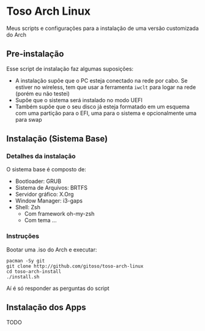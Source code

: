 # Toso Arch Linux
Meus scripts e configurações para a instalação de uma versão customizada do Arch

## Pre-instalação

Esse script de instalação faz algumas suposições:
* A instalação supõe que o PC esteja conectado na rede por cabo. Se estiver no wireless, tem que usar a ferramenta `iwclt` para logar na rede (porém eu não testei)
* Supõe que o sistema será instalado no modo UEFI
* Também supõe que o seu disco já esteja formatado em um esquema com uma partição para o EFI, uma para o sistema e opcionalmente uma para swap

## Instalação (Sistema Base)

### Detalhes da instalação

O sistema base é composto de:
* Bootloader: GRUB
* Sistema de Arquivos: BRTFS
* Servidor gráfico: X.Org
* Window Manager: i3-gaps
* Shell: Zsh
    * Com framework oh-my-zsh
    * Com tema ...

### Instruções
Bootar uma .iso do Arch e executar:

```
pacman -Sy git
git clone http://github.com/gitoso/toso-arch-linux
cd toso-arch-install
./install.sh
```

Aí é só responder as perguntas do script

## Instalação dos Apps
TODO
